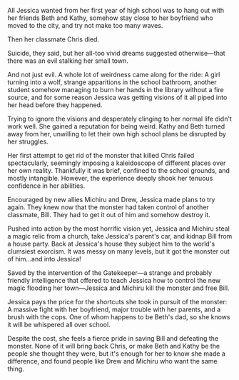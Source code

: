All Jessica wanted from her first year of high school was to hang out with her friends Beth and Kathy, somehow stay close to her boyfriend who moved to the city, and try not make too many waves.

Then her classmate Chris died.

Suicide, they said, but her all-too vivid dreams suggested otherwise—that there was an evil stalking her small town.

And not just evil. A whole lot of weirdness came along for the ride: A girl turning into a wolf, strange apparitions in the school bathroom, another student somehow managing to burn her hands in the library without a fire source, and for some reason Jessica was getting visions of it all piped into her head before they happened.

Trying to ignore the visions and desperately clinging to her normal life didn't work well. She gained a reputation for being weird. Kathy and Beth turned away from her, unwilling to let their own high school plans be disrupted by her struggles.

Her first attempt to get rid of the monster that killed Chris failed spectacularly, seemingly imposing a kaleidoscope of different places over her own reality. Thankfully it was brief, confined to the school grounds, and mostly intangible. However, the experience deeply shook her tenuous confidence in her abilities.

Encouraged by new allies Michiru and Drew, Jessica made plans to try again. They knew now that the monster had taken control of another classmate, Bill. They had to get it out of him and somehow destroy it.

Pushed into action by the most horrific vision yet, Jessica and Michiru steal a magic relic from a church, take Jessica's parent's car, and kidnap Bill from a house party. Back at Jessica's house they subject him to the world's clumsiest exorcism. It was messy on many levels, but it got the monster out of him…and into Jessica!

Saved by the intervention of the Gatekeeper—a strange and probably friendly intelligence that offered to teach Jessica how to control the new magic flooding her town—Jessica and Michiru kill the monster and free Bill.

Jessica pays the price for the shortcuts she took in pursuit of the monster: A massive fight with her boyfriend, major trouble with her parents, and a brush with the cops. One of whom happens to be Beth's dad, so she knows it will be whispered all over school.

Despite the cost, she feels a fierce pride in saving Bill and defeating the monster. None of it will bring back Chris, or make Beth and Kathy be the people she thought they were, but it's enough for her to know she made a difference, and found people like Drew and Michiru who want the same thing.